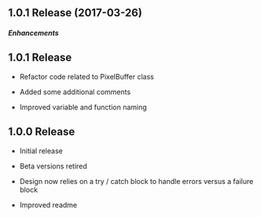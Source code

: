 ## 1.0.1 Release (2017-03-26)

##### Enhancements

## 1.0.1 Release
* Refactor code related to PixelBuffer class

* Added some additional comments

* Improved variable and function naming


## 1.0.0 Release
* Initial release

* Beta versions retired

* Design now relies on a try / catch block to handle errors versus a failure block

* Improved readme
